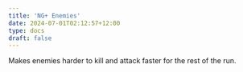 ```yaml
---
title: 'NG+ Enemies'
date: 2024-07-01T02:12:57+12:00
type: docs
draft: false
---
```


Makes enemies harder to kill and attack faster for the rest of the run.

